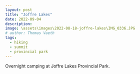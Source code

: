 ```yaml
---
layout: post
title: "Joffre Lakes"
date: 2022-09-04
description: 
image: \assets\images\2022-08-18-joffre-lakes\IMG_0336.JPG
# author: Thomas Vaeth
tags: 
  - hiking
  - summit
  - provincial park
---
```

Overnight camping at Joffre Lakes Provincial Park.